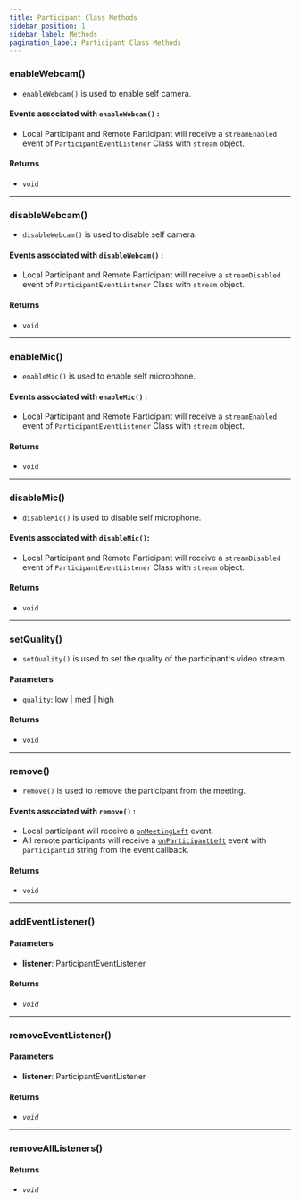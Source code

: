 ```yaml
---
title: Participant Class Methods
sidebar_position: 1
sidebar_label: Methods
pagination_label: Participant Class Methods
---
```


<div class="sdk-api-ref-only-h4">

### enableWebcam()

- `enableWebcam()` is used to enable self camera.

#### Events associated with `enableWebcam()` :

- Local Participant and Remote Participant will receive a `streamEnabled` event of `ParticipantEventListener` Class with `stream` object.

#### Returns

- `void`

---

### disableWebcam()

- `disableWebcam()` is used to disable self camera.

#### Events associated with `disableWebcam()` :

- Local Participant and Remote Participant will receive a `streamDisabled` event of `ParticipantEventListener` Class with `stream` object.

#### Returns

- `void`

---

### enableMic()

- `enableMic()` is used to enable self microphone.

#### Events associated with `enableMic()` :

- Local Participant and Remote Participant will receive a `streamEnabled` event of `ParticipantEventListener` Class with `stream` object.

#### Returns

- `void`

---

### disableMic()

- `disableMic()` is used to disable self microphone.

#### Events associated with `disableMic()`:

- Local Participant and Remote Participant will receive a `streamDisabled` event of `ParticipantEventListener` Class with `stream` object.

#### Returns

- `void`

---

### setQuality()

- `setQuality()` is used to set the quality of the participant's video stream.

#### Parameters

- `quality`: low | med | high

#### Returns

- `void`

---

### remove()

- `remove()` is used to remove the participant from the meeting.

#### Events associated with `remove()` :

- Local participant will receive a [`onMeetingLeft`](../meeting-class/meeting-event-listener-class.md#onmeetingleft) event.
- All remote participants will receive a [`onParticipantLeft`](../meeting-class/meeting-event-listener-class.md#onparticipantleft) event with `participantId` string from the event callback.

#### Returns

- `void`

---

### addEventListener()

#### Parameters

- **listener**: ParticipantEventListener

#### Returns

- _`void`_

---

### removeEventListener()

#### Parameters

- **listener**: ParticipantEventListener

#### Returns

- _`void`_

---

### removeAllListeners()

#### Returns

- _`void`_

</div>
